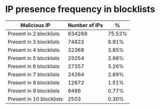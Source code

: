 # IP presence frequency in blocklists
| Malicious IP | Number of IPs | % |
|----|----|----|
| Present in 2 blocklists | 634268 | 75.53% |
| Present in 3 blocklists | 74822 | 8.91% |
| Present in 4 blocklists | 32368 | 3.85% |
| Present in 5 blocklists | 25054 | 2.98% |
| Present in 6 blocklists | 27357 | 3.26% |
| Present in 7 blocklists | 24264 | 2.89% |
| Present in 8 blocklists | 12672 | 1.51% |
| Present in 9 blocklists | 6486 | 0.77% |
| Present in 10 blocklists | 2503 | 0.30% |
